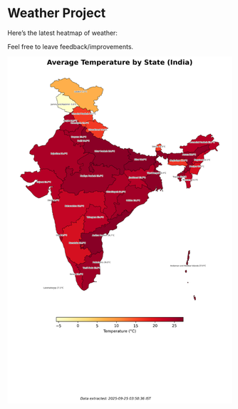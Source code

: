 # Weather Project

Here’s the latest heatmap of weather:

Feel free to leave feedback/improvements.

![India Heatmap](docs/assets/india_heatmap.png?v=D46EB6)
